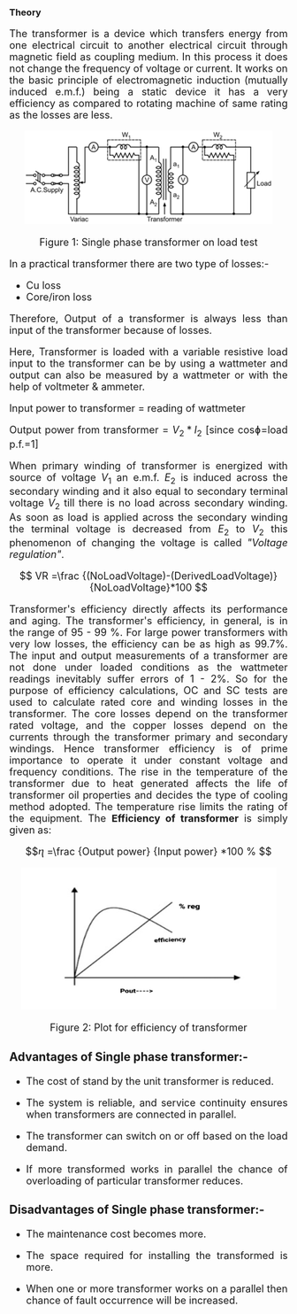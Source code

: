 
### Theory

<div align="justify" style="font-size:18px;">

The transformer is a device which transfers energy from one electrical circuit to another electrical circuit through magnetic field as coupling medium. In this process it does not change the frequency of voltage or current. It works on the basic principle of electromagnetic induction (mutually induced e.m.f.) being a static device it has a very efficiency as compared to rotating machine of same rating as the losses are less.

<center> 

![transformer1](images/transformer1.png)

Figure 1: Single phase transformer on load test

</center> 

In a practical transformer there are two type of losses:-
* Cu loss
* Core/iron loss

Therefore, Output of a transformer is always less than input of the transformer because of losses.

Here, Transformer is loaded with a variable resistive load input to the transformer can be by using a wattmeter and output can also be measured by a wattmeter or with the help of voltmeter & ammeter.

Input power to transformer = reading of wattmeter

Output power from transformer = $V_2*I_2$ [since cosɸ=load p.f.=1]

When primary winding of transformer is energized with source of voltage $V_1$ an e.m.f. $E_2$ is induced across the secondary winding and it also equal to secondary terminal voltage $V_2$ till there is no load across secondary winding. As soon as load is applied across the secondary winding the terminal voltage is decreased from $E_2$ to $V_2$ this phenomenon of changing the voltage is called *"Voltage regulation"*.

$$ VR =\frac {(NoLoadVoltage)-(DerivedLoadVoltage)} {NoLoadVoltage}*100 $$

Transformer's efficiency directly affects its performance and aging. The transformer's efficiency, in general, is in the range of 95 - 99 %. For large power transformers with very low losses, the efficiency can be as high as 99.7%. The input and output measurements of a transformer are not done under loaded conditions as the wattmeter readings inevitably suffer errors of 1 - 2%. So for the purpose of efficiency calculations, OC and SC tests are used to calculate rated core and winding losses in the transformer. The core losses depend on the transformer rated voltage, and the copper losses depend on the currents through the transformer primary and secondary windings. Hence transformer efficiency is of prime importance to operate it under constant voltage and frequency conditions. The rise in the temperature of the transformer due to heat generated affects the life of transformer oil properties and decides the type of cooling method adopted. The temperature rise limits the rating of the equipment. The **Efficiency of transformer** is simply given as:

$$ⴄ =\frac {Output power} {Input power} *100 % $$

<center> 

![transformer2](images/transformer2.png)

Figure 2: Plot for efficiency of transformer

</center> 

### Advantages of Single phase transformer:-

 * The cost of stand by the unit transformer is reduced.

 * The system is reliable, and service continuity ensures when transformers are connected in parallel.

 *  The transformer can switch on or off based on the load demand.

 *  If more transformed works in parallel the chance of overloading of particular transformer reduces.

### Disadvantages of Single phase transformer:-

 * The maintenance cost becomes more.

 * The space required for installing the transformed is more.

 * When one or more transformer works on a parallel then chance of fault occurrence will be increased.
  
</div>
